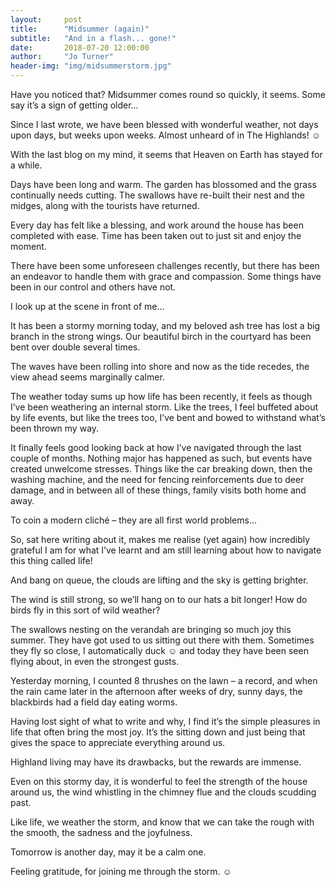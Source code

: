 ```yaml
---
layout:     post
title:      "Midsummer (again)"
subtitle:   "And in a flash... gone!"
date:       2018-07-20 12:00:00
author:     "Jo Turner"
header-img: "img/midsummerstorm.jpg"
---
```

Have you noticed that? Midsummer comes round so quickly, it seems. Some say it’s a sign of getting older…

Since I last wrote, we have been blessed with wonderful weather, not days upon days, but weeks upon weeks. Almost unheard of in The Highlands! ☺

With the last blog on my mind, it seems that Heaven on Earth has stayed for a while. 

Days have been long and warm. The garden has blossomed and the grass continually needs cutting. The swallows have re-built their nest and the midges, along with the tourists have returned.  

Every day has felt like a blessing, and work around the house has been completed with ease. Time has been taken out to just sit and enjoy the moment.

There have been some unforeseen challenges recently, but there has been an endeavor to handle them with grace and compassion.  Some things have been in our control and others have not.

I look up at the scene in front of me…

It has been a stormy morning today, and my beloved ash tree has lost a big branch in the strong wings. Our beautiful birch in the courtyard has been bent over double several times. 

The waves have been rolling into shore and now as the tide recedes, the view ahead seems marginally calmer.

The weather today sums up how life has been recently, it feels as though I’ve been weathering an internal storm. Like the trees, I feel buffeted about by life events, but like the trees too, I’ve bent and bowed to withstand what’s been thrown my way.

It finally feels good looking back at how I’ve navigated through the last couple of months. Nothing major has happened as such, but events have created unwelcome stresses. Things like the car breaking down, then the washing machine, and the need for fencing reinforcements due to deer damage, and in between all of these things, family visits both home and away.

To coin a modern cliché – they are all first world problems…

So, sat here writing about it, makes me realise (yet again) how incredibly grateful I am for what I’ve learnt and am still learning about how to navigate this thing called life!

And bang on queue, the clouds are lifting and the sky is getting brighter. 

The wind is still strong, so we’ll hang on to our hats a bit longer! How do birds fly in this sort of wild weather?

The swallows nesting on the verandah are bringing so much joy this summer. They have got used to us sitting out there with them. Sometimes they fly so close, I automatically duck ☺ and today they have been seen flying about, in even the strongest gusts. 

Yesterday morning, I counted 8 thrushes on the lawn – a record, and when the rain came later in the afternoon after weeks of dry, sunny days, the blackbirds had a field day eating worms.

Having lost sight of what to write and why, I find it’s the simple pleasures in life that often bring the most joy. It’s the sitting down and just being that gives the space to appreciate everything around us.

Highland living may have its drawbacks, but the rewards are immense.

Even on this stormy day, it is wonderful to feel the strength of the house around us, the wind whistling in the chimney flue and the clouds scudding past. 

Like life, we weather the storm, and know that we can take the rough with the smooth, the sadness and the joyfulness. 

Tomorrow is another day, may it be a calm one. 

Feeling gratitude, for joining me through the storm. ☺
